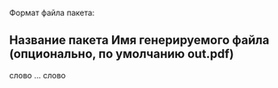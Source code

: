Формат файла пакета:

Название пакета
Имя генерируемого файла (опционально, по умолчанию out.pdf)
-----
слово
...
слово
